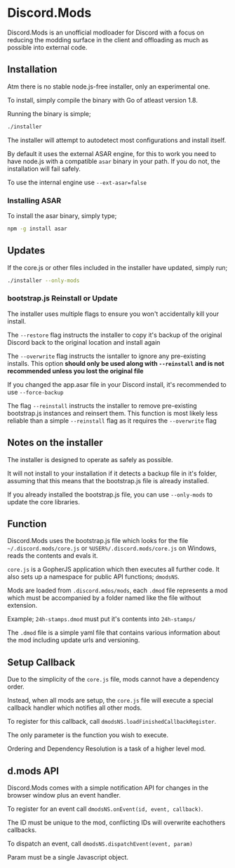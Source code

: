 # Discord.Mods

Discord.Mods is an unofficial modloader for Discord with a focus on reducing the
modding surface in the client and offloading as much as possible into external code.

## Installation

Atm there is no stable node.js-free installer, only an experimental one.

To install, simply compile the binary with Go of atleast version 1.8.

Running the binary is simple;

```bash
./installer
```

The installer will attempt to autodetect most configurations and install itself.

By default it uses the external ASAR engine, for this to work you need to have node.js with
a compatible `asar` binary in your path. If you do not, the installation will fail safely.

To use the internal engine use `--ext-asar=false`

### Installing ASAR

To install the asar binary, simply type;

```bash
npm -g install asar
```

## Updates

If the core.js or other files included in the installer have updated, simply run;

```bash
./installer --only-mods
```

### bootstrap.js Reinstall or Update

The installer uses multiple flags to ensure you won't accidentally kill your install.

The `--restore` flag instructs the installer to copy it's backup of the original Discord
back to the original location and install again

The `--overwrite` flag instructs the isntaller to ignore any pre-existing installs. This option **should only be used along with `--reinstall` and is not recommended unless you lost the original file**

If you changed the app.asar file in your Discord install, it's recommended to use `--force-backup`

The flag `--reinstall` instructs the installer to remove pre-existing bootstrap.js instances and reinsert them. This function is most likely less reliable than a simple `--reinstall` flag as it requires the `--overwrite` flag

## Notes on the installer

The installer is designed to operate as safely as possible.

It will not install to your installation if it detects a backup file in it's folder, assuming that this means that the bootstrap.js file is already installed.

If you already installed the bootstrap.js file, you can use `--only-mods` to update
the core libraries.

## Function

Discord.Mods uses the bootstrap.js file which looks for the file `~/.discord.mods/core.js`
or `%USER%/.discord.mods/core.js` on Windows, reads the contents and evals it.

`core.js` is a GopherJS application which then executes all further code. It also sets
up a namespace for public API functions; `dmodsNS`.

Mods are loaded from `.discord.mdos/mods`, each `.dmod` file represents a mod which must
be accompanied by a folder named like the file without extension.

Example; `24h-stamps.dmod` must put it's contents into `24h-stamps/`

The `.dmod` file is a simple yaml file that contains various information about the mod
including update urls and versioning.

## Setup Callback

Due to the simplicity of the `core.js` file, mods cannot have a dependency order.

Instead, when all mods are setup, the `core.js` file will execute a special
callback handler which notifies all other mods.

To register for this callback, call `dmodsNS.loadFinishedCallbackRegister`.

The only parameter is the function you wish to execute.

Ordering and Dependency Resolution is a task of a higher level mod.

## d.mods API

Discord.Mods comes with a simple notification API for changes in the browser
window plus an event handler.

To register for an event call `dmodsNS.onEvent(id, event, callback)`.

The ID must be unique to the mod, conflicting IDs will overwrite eachothers
callbacks.

To dispatch an event, call `dmodsNS.dispatchEvent(event, param)`

Param must be a single Javascript object.